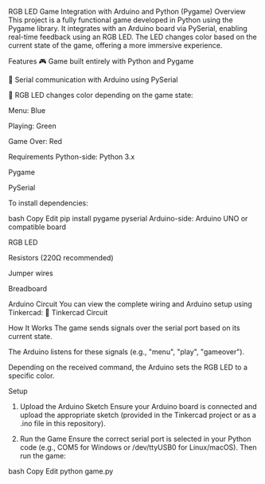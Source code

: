RGB LED Game Integration with Arduino and Python (Pygame)
Overview
This project is a fully functional game developed in Python using the Pygame library. It integrates with an Arduino board via PySerial, enabling real-time feedback using an RGB LED. The LED changes color based on the current state of the game, offering a more immersive experience.

Features
🎮 Game built entirely with Python and Pygame

🔌 Serial communication with Arduino using PySerial

🌈 RGB LED changes color depending on the game state:

Menu: Blue

Playing: Green

Game Over: Red

Requirements
Python-side:
Python 3.x

Pygame

PySerial

To install dependencies:

bash
Copy
Edit
pip install pygame pyserial
Arduino-side:
Arduino UNO or compatible board

RGB LED

Resistors (220Ω recommended)

Jumper wires

Breadboard

Arduino Circuit
You can view the complete wiring and Arduino setup using Tinkercad:
🔗 Tinkercad Circuit

How It Works
The game sends signals over the serial port based on its current state.

The Arduino listens for these signals (e.g., "menu", "play", "gameover").

Depending on the received command, the Arduino sets the RGB LED to a specific color.

Setup
1. Upload the Arduino Sketch
Ensure your Arduino board is connected and upload the appropriate sketch (provided in the Tinkercad project or as a .ino file in this repository).

2. Run the Game
Ensure the correct serial port is selected in your Python code (e.g., COM5 for Windows or /dev/ttyUSB0 for Linux/macOS).
Then run the game:

bash
Copy
Edit
python game.py
